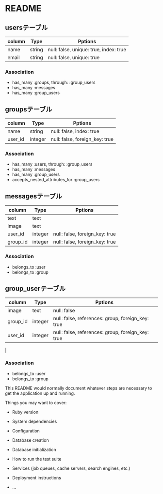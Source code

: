 # README

## usersテーブル

|column|Type|Pptions|
|------|----|-------|
|name|string|null: false, unique: true, index: true|
|email|string|null: false, unique: true|

### Association
- has_many :groups, through: :group_users
- has_many :messages
- has_many :group_users

## groupsテーブル

|column|Type|Pptions|
|------|----|-------|
|name|string|null: false, index: true|
|user_id|integer|null: false, foreign_key: true|

### Association
- has_many :users, through: :group_users
- has_many :messages
- has_many :group_users
- accepts_nested_attributes_for :group_users


## messagesテーブル

|column|Type|Pptions|
|------|----|-------|
|text|text||
|image|text||
|user_id|integer|null: false, foreign_key: true|
|group_id|integer|null: false, foreign_key: true|

### Association
- belongs_to :user
- belongs_to :group


## group_userテーブル

|column|Type|Pptions|
|------|----|-------|
|image|text|null: false|
|group_id|integer|null: false, references: group, foreign_key: true|
|user_id|integer|null: false, references: group, foreign_key: true|
|

### Association
- belongs_to :user
- belongs_to :group


This README would normally document whatever steps are necessary to get the
application up and running.

Things you may want to cover:

* Ruby version

* System dependencies

* Configuration

* Database creation

* Database initialization

* How to run the test suite

* Services (job queues, cache servers, search engines, etc.)

* Deployment instructions

* ...
